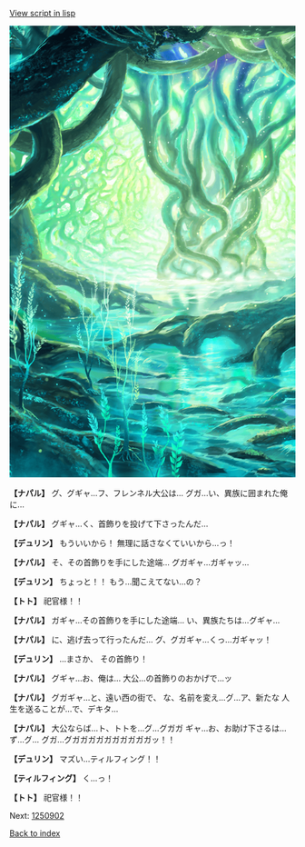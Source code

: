 [View script in lisp](../scripts/1250702.txt)

![tree_cavern.png](../images/backgrounds/tree_cavern.png)

**【ナパル】**
グ、グギャ…フ、フレンネル大公は…
グガ…い、異族に囲まれた俺に…

**【ナパル】**
グギャ…く、首飾りを投げて下さったんだ…

**【デュリン】**
もういいから！
無理に話さなくていいから…っ！

**【ナパル】**
そ、その首飾りを手にした途端…
グガギャ…ガギャッ…

**【デュリン】**
ちょっと！！
もう…聞こえてない…の？

**【トト】**
祀官様！！

**【ナパル】**
ガギャ…その首飾りを手にした途端…
い、異族たちは…グギャ…

**【ナパル】**
に、逃げ去って行ったんだ…
グ、グガギャ…くっ…ガギャッ！

**【デュリン】**
…まさか、
その首飾り！

**【ナパル】**
グギャ…お、俺は…
大公…の首飾りのおかげで…ッ

**【ナパル】**
グガギャ…と、遠い西の街で、
な、名前を変え…グ…ア、新たな
人生を送ることが…で、デキタ…

**【ナパル】**
大公ならば…ト、トトを…グ…グガガ
ギャ…お、お助け下さるは…ず…グ…
グガ…グガガガガガガガガガガッ！！

**【デュリン】**
マズい…ティルフィング！！

**【ティルフィング】**
く…っ！

**【トト】**
祀官様！！

Next: [1250902](1250902.md)

[Back to index](index.md)

